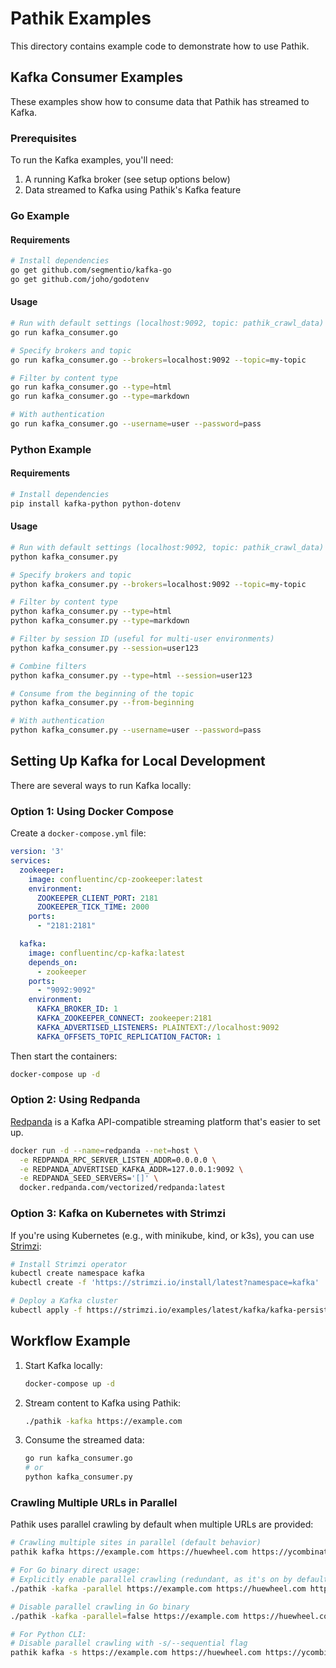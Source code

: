 # Pathik Examples

This directory contains example code to demonstrate how to use Pathik.

## Kafka Consumer Examples

These examples show how to consume data that Pathik has streamed to Kafka.

### Prerequisites

To run the Kafka examples, you'll need:

1. A running Kafka broker (see setup options below)
2. Data streamed to Kafka using Pathik's Kafka feature

### Go Example

#### Requirements

```bash
# Install dependencies
go get github.com/segmentio/kafka-go
go get github.com/joho/godotenv
```

#### Usage

```bash
# Run with default settings (localhost:9092, topic: pathik_crawl_data)
go run kafka_consumer.go

# Specify brokers and topic
go run kafka_consumer.go --brokers=localhost:9092 --topic=my-topic

# Filter by content type
go run kafka_consumer.go --type=html
go run kafka_consumer.go --type=markdown

# With authentication
go run kafka_consumer.go --username=user --password=pass
```

### Python Example

#### Requirements

```bash
# Install dependencies
pip install kafka-python python-dotenv
```

#### Usage

```bash
# Run with default settings (localhost:9092, topic: pathik_crawl_data)
python kafka_consumer.py

# Specify brokers and topic
python kafka_consumer.py --brokers=localhost:9092 --topic=my-topic

# Filter by content type
python kafka_consumer.py --type=html
python kafka_consumer.py --type=markdown

# Filter by session ID (useful for multi-user environments)
python kafka_consumer.py --session=user123

# Combine filters
python kafka_consumer.py --type=html --session=user123

# Consume from the beginning of the topic
python kafka_consumer.py --from-beginning

# With authentication
python kafka_consumer.py --username=user --password=pass
```

## Setting Up Kafka for Local Development

There are several ways to run Kafka locally:

### Option 1: Using Docker Compose

Create a `docker-compose.yml` file:

```yaml
version: '3'
services:
  zookeeper:
    image: confluentinc/cp-zookeeper:latest
    environment:
      ZOOKEEPER_CLIENT_PORT: 2181
      ZOOKEEPER_TICK_TIME: 2000
    ports:
      - "2181:2181"

  kafka:
    image: confluentinc/cp-kafka:latest
    depends_on:
      - zookeeper
    ports:
      - "9092:9092"
    environment:
      KAFKA_BROKER_ID: 1
      KAFKA_ZOOKEEPER_CONNECT: zookeeper:2181
      KAFKA_ADVERTISED_LISTENERS: PLAINTEXT://localhost:9092
      KAFKA_OFFSETS_TOPIC_REPLICATION_FACTOR: 1
```

Then start the containers:

```bash
docker-compose up -d
```

### Option 2: Using Redpanda

[Redpanda](https://redpanda.com/) is a Kafka API-compatible streaming platform that's easier to set up.

```bash
docker run -d --name=redpanda --net=host \
  -e REDPANDA_RPC_SERVER_LISTEN_ADDR=0.0.0.0 \
  -e REDPANDA_ADVERTISED_KAFKA_ADDR=127.0.0.1:9092 \
  -e REDPANDA_SEED_SERVERS='[]' \
  docker.redpanda.com/vectorized/redpanda:latest
```

### Option 3: Kafka on Kubernetes with Strimzi

If you're using Kubernetes (e.g., with minikube, kind, or k3s), you can use [Strimzi](https://strimzi.io/):

```bash
# Install Strimzi operator
kubectl create namespace kafka
kubectl create -f 'https://strimzi.io/install/latest?namespace=kafka'

# Deploy a Kafka cluster
kubectl apply -f https://strimzi.io/examples/latest/kafka/kafka-persistent-single.yaml -n kafka
```

## Workflow Example

1. Start Kafka locally:
   ```bash
   docker-compose up -d
   ```

2. Stream content to Kafka using Pathik:
   ```bash
   ./pathik -kafka https://example.com
   ```

3. Consume the streamed data:
   ```bash
   go run kafka_consumer.go
   # or
   python kafka_consumer.py
   ```

### Crawling Multiple URLs in Parallel

Pathik uses parallel crawling by default when multiple URLs are provided:

```bash
# Crawling multiple sites in parallel (default behavior)
pathik kafka https://example.com https://huewheel.com https://ycombinator.com

# For Go binary direct usage:
# Explicitly enable parallel crawling (redundant, as it's on by default)
./pathik -kafka -parallel https://example.com https://huewheel.com https://ycombinator.com

# Disable parallel crawling in Go binary
./pathik -kafka -parallel=false https://example.com https://huewheel.com https://ycombinator.com

# For Python CLI:
# Disable parallel crawling with -s/--sequential flag
pathik kafka -s https://example.com https://huewheel.com https://ycombinator.com
```